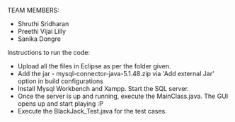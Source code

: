 TEAM MEMBERS:
- Shruthi Sridharan
- Preethi Vijai Lilly
- Sanika Dongre

Instructions to run the code:
- Upload all the files in Eclipse as per the folder given.
- Add the jar - mysql-connector-java-5.1.48.zip via 'Add external Jar' option in build configurations
- Install Mysql Workbench and Xampp. Start the SQL server.
- Once the server is up and running, execute the MainClass.java. The GUI opens up and start playing :P
- Execute the BlackJack_Test.java for the test cases.

